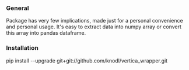 ### General
Package has very few implications, made just for a personal convenience and personal usage.
It's easy to extract data into numpy array or convert this array into pandas dataframe.

### Installation
pip install --upgrade git+git://github.com/knodl/vertica_wrapper.git